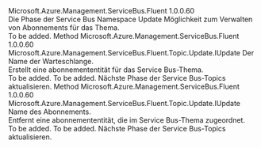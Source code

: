 <Type Name="IWithSubscription" FullName="Microsoft.Azure.Management.ServiceBus.Fluent.Topic.Update.IWithSubscription">
  <TypeSignature Language="C#" Value="public interface IWithSubscription" />
  <TypeSignature Language="ILAsm" Value=".class public interface auto ansi abstract IWithSubscription" />
  <TypeSignature Language="DocId" Value="T:Microsoft.Azure.Management.ServiceBus.Fluent.Topic.Update.IWithSubscription" />
  <TypeSignature Language="VB.NET" Value="Public Interface IWithSubscription" />
  <TypeSignature Language="F#" Value="type IWithSubscription = interface" />
  <AssemblyInfo>
    <AssemblyName>Microsoft.Azure.Management.ServiceBus.Fluent</AssemblyName>
    <AssemblyVersion>1.0.0.60</AssemblyVersion>
  </AssemblyInfo>
  <Interfaces />
  <Docs>
    <summary>
            Die Phase der Service Bus Namespace Update Möglichkeit zum Verwalten von Abonnements für das Thema.
            </summary>
    <remarks>To be added.</remarks>
  </Docs>
  <Members>
    <Member MemberName="WithNewSubscription">
      <MemberSignature Language="C#" Value="public Microsoft.Azure.Management.ServiceBus.Fluent.Topic.Update.IUpdate WithNewSubscription (string name);" />
      <MemberSignature Language="ILAsm" Value=".method public hidebysig newslot virtual instance class Microsoft.Azure.Management.ServiceBus.Fluent.Topic.Update.IUpdate WithNewSubscription(string name) cil managed" />
      <MemberSignature Language="DocId" Value="M:Microsoft.Azure.Management.ServiceBus.Fluent.Topic.Update.IWithSubscription.WithNewSubscription(System.String)" />
      <MemberSignature Language="VB.NET" Value="Public Function WithNewSubscription (name As String) As IUpdate" />
      <MemberSignature Language="F#" Value="abstract member WithNewSubscription : string -&gt; Microsoft.Azure.Management.ServiceBus.Fluent.Topic.Update.IUpdate" Usage="iWithSubscription.WithNewSubscription name" />
      <MemberType>Method</MemberType>
      <AssemblyInfo>
        <AssemblyName>Microsoft.Azure.Management.ServiceBus.Fluent</AssemblyName>
        <AssemblyVersion>1.0.0.60</AssemblyVersion>
      </AssemblyInfo>
      <ReturnValue>
        <ReturnType>Microsoft.Azure.Management.ServiceBus.Fluent.Topic.Update.IUpdate</ReturnType>
      </ReturnValue>
      <Parameters>
        <Parameter Name="name" Type="System.String" />
      </Parameters>
      <Docs>
        <param name="name">Der Name der Warteschlange.</param>
        <summary>
            Erstellt eine abonnemententität für das Service Bus-Thema.
            </summary>
        <returns>To be added.</returns>
        <remarks>To be added.</remarks>
        <return>Nächste Phase der Service Bus-Topics aktualisieren.</return>
      </Docs>
    </Member>
    <Member MemberName="WithoutSubscription">
      <MemberSignature Language="C#" Value="public Microsoft.Azure.Management.ServiceBus.Fluent.Topic.Update.IUpdate WithoutSubscription (string name);" />
      <MemberSignature Language="ILAsm" Value=".method public hidebysig newslot virtual instance class Microsoft.Azure.Management.ServiceBus.Fluent.Topic.Update.IUpdate WithoutSubscription(string name) cil managed" />
      <MemberSignature Language="DocId" Value="M:Microsoft.Azure.Management.ServiceBus.Fluent.Topic.Update.IWithSubscription.WithoutSubscription(System.String)" />
      <MemberSignature Language="VB.NET" Value="Public Function WithoutSubscription (name As String) As IUpdate" />
      <MemberSignature Language="F#" Value="abstract member WithoutSubscription : string -&gt; Microsoft.Azure.Management.ServiceBus.Fluent.Topic.Update.IUpdate" Usage="iWithSubscription.WithoutSubscription name" />
      <MemberType>Method</MemberType>
      <AssemblyInfo>
        <AssemblyName>Microsoft.Azure.Management.ServiceBus.Fluent</AssemblyName>
        <AssemblyVersion>1.0.0.60</AssemblyVersion>
      </AssemblyInfo>
      <ReturnValue>
        <ReturnType>Microsoft.Azure.Management.ServiceBus.Fluent.Topic.Update.IUpdate</ReturnType>
      </ReturnValue>
      <Parameters>
        <Parameter Name="name" Type="System.String" />
      </Parameters>
      <Docs>
        <param name="name">Name des Abonnements.</param>
        <summary>
            Entfernt eine abonnemententität, die im Service Bus-Thema zugeordnet.
            </summary>
        <returns>To be added.</returns>
        <remarks>To be added.</remarks>
        <return>Nächste Phase der Service Bus-Topics aktualisieren.</return>
      </Docs>
    </Member>
  </Members>
</Type>